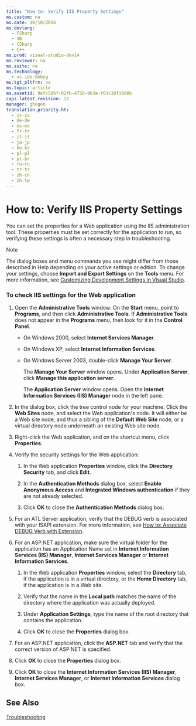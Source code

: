 ```yaml
---
title: "How to: Verify IIS Property Settings"
ms.custom: na
ms.date: 10/10/2016
ms.devlang: 
  - FSharp
  - VB
  - CSharp
  - C++
ms.prod: visual-studio-dev14
ms.reviewer: na
ms.suite: na
ms.technology: 
  - vs-ide-debug
ms.tgt_pltfrm: na
ms.topic: article
ms.assetid: 9efc50bf-02fb-4750-9b3e-f03c38f10d8b
caps.latest.revision: 12
manager: ghogen
translation.priority.ht: 
  - cs-cz
  - de-de
  - es-es
  - fr-fr
  - it-it
  - ja-jp
  - ko-kr
  - pl-pl
  - pt-br
  - ru-ru
  - tr-tr
  - zh-cn
  - zh-tw
---
```

# How to: Verify IIS Property Settings
You can set the properties for a Web application using the IIS administration tool. These properties must be set correctly for the application to run, so verifying these settings is often a necessary step in troubleshooting.  
  
> [!NOTE]
>  The dialog boxes and menu commands you see might differ from those described in Help depending on your active settings or edition. To change your settings, choose **Import and Export Settings** on the **Tools** menu. For more information, see [Customizing Development Settings in Visual Studio](assetId:///22c4debb-4e31-47a8-8f19-16f328d7dcd3).  
  
### To check IIS settings for the Web application  
  
1.  Open the **Administrative Tools** window: On the **Start** menu, point to **Programs**, and then click **Administrative Tools**. If **Administrative Tools** does not appear in the **Programs** menu, then look for it in the **Control Panel**.  
  
    -   On Windows 2000, select **Internet Services Manager**.  
  
    -   On Windows XP, select **Internet Information Services**.  
  
    -   On Windows Server 2003, double-click **Manage Your Server**.  
  
         The **Manage Your Server** window opens. Under **Application Server**, click **Manage this application server**.  
  
         The **Application Server** window opens. Open the **Internet Information Services (IIS) Manager** node in the left pane.  
  
2.  In the dialog box, click the tree control node for your machine. Click the **Web Sites** node, and select the Web application's node. It will either be a Web site node, and thus a sibling of the **Default Web Site** node, or a virtual directory node underneath an existing Web site node.  
  
3.  Right-click the Web application, and on the shortcut menu, click **Properties**.  
  
4.  Verify the security settings for the Web application:  
  
    1.  In the Web application **Properties** window, click the **Directory Security** tab, and click **Edit**.  
  
    2.  In the **Authentication Methods** dialog box, select **Enable Anonymous Access** and **Integrated Windows authentication** if they are not already selected.  
  
    3.  Click **OK** to close the **Authentication Methods** dialog box.  
  
5.  For an ATL Server application, verify that the DEBUG verb is associated with your ISAPI extension. For more information, see [How to: Associate DEBUG Verb with Extension](assetId:///50d261d3-4bd4-41c0-b44e-3591086f121e).  
  
6.  For an ASP.NET application, make sure the virtual folder for the application has an Application Name set in **Internet Information Services (IIS) Manager**, **Internet Services Manager** or **Internet Information Services**.  
  
    1.  In the Web application **Properties** window, select the **Directory** tab, if the application is in a virtual directory, or the **Home Directory** tab, if the application is in a Web site.  
  
    2.  Verify that the name in the **Local path** matches the name of the directory where the application was actually deployed.  
  
    3.  Under **Application Settings**, type the name of the root directory that contains the application.  
  
    4.  Click **OK** to close the **Properties** dialog box.  
  
7.  For an ASP.NET application, click the **ASP.NET** tab and verify that the correct version of ASP.NET is specified.  
  
8.  Click **OK** to close the **Properties** dialog box.  
  
9. Click **OK** to close the **Internet Information Services (IIS) Manager**, **Internet Services Manager**, or **Internet Information Services** dialog box.  
  
## See Also  
 [Troubleshooting](../VS_debugger/Debugging-Web-Applications--Troubleshooting.md)